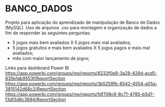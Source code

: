 # BANCO_DADOS

Projeto para aplicação do aprendizado de manipulação de Banco de Dados (MySQL).
Uso de arquivos .csv para montagem e organização de dados a fim de responder às seguintes perguntas:
- 5 jogos mais bem avaliados X 5 jogos mais mal avaliados;
- 5 jogos gratuitos e mais bem avaliados X 5 jogos pagos e mais mal avaliados;
- mês com maior lançamento de jogos;


Links para dashboard Power BI
https://app.powerbi.com/groups/me/reports/8232f0e8-3a28-428d-acd5-835b1ab9553f/ReportSection
https://app.powerbi.com/groups/me/reports/3b5259fb-8542-4554-a05a-3815142d68c2/ReportSection
https://app.powerbi.com/groups/me/reports/fdf708c6-8c71-4785-b5d7-f3df3d8c3894/ReportSection
